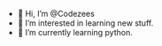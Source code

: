 - 👋 Hi, I’m @Codezees
- 👀 I’m interested in learning new stuff.
- 🌱 I’m currently learning python.

<!---
Codezees/Codezees is a ✨ special ✨ repository because its `README.md` (this file) appears on your GitHub profile.
You can click the Preview link to take a look at your changes.
--->
